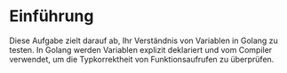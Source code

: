 # Einführung

Diese Aufgabe zielt darauf ab, Ihr Verständnis von Variablen in Golang zu testen. In Golang werden Variablen explizit deklariert und vom Compiler verwendet, um die Typkorrektheit von Funktionsaufrufen zu überprüfen.
